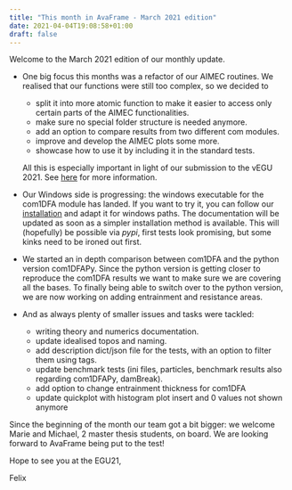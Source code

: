 ```yaml
---
title: "This month in AvaFrame - March 2021 edition"
date: 2021-04-04T19:08:58+01:00
draft: false
---
```


Welcome to the March 2021 edition of our monthly update. 

+ One big focus this months was a refactor of our AIMEC routines. We realised
  that our functions were still too complex, so we decided to
 
  * split it into more atomic function to make it easier to access only certain
    parts of the AIMEC functionalities. 
  * make sure no special folder structure is needed anymore.
  * add an option to compare results from two different com modules.
  * improve and develop the AIMEC plots some more.
  * showcase how to use it by including it in the standard tests.
  
  All this is especially important in light of our submission to the vEGU 2021.
  See [here](https://meetingorganizer.copernicus.org/EGU21/EGU21-6560.html) for more information.

+ Our Windows side is progressing: the windows executable for the com1DFA module
  has landed. If you want to try it, you can follow our
  [installation](https://docs.avaframe.org/en/latest/installation.html) and
  adapt it for windows paths. The documentation will be updated as soon as a
  simpler installation method is available. This will (hopefully) be possible
  via *pypi*, first tests look promising, but some kinks need to be ironed out
  first. 

+ We started an in depth comparison between com1DFA and the python version
  com1DFAPy. Since the python version is getting closer to reproduce the com1DFA
  results we want to make sure we are covering all the bases. To finally being
  able to switch over to the python version, we are now working on adding
  entrainment and resistance areas.
  
+ And as always plenty of smaller issues and tasks were tackled:

  * writing theory and numerics documentation.
  * update idealised topos and naming.
  * add description dict/json file for the tests, with an option to filter them using tags.
  * update benchmark tests (ini files, particles, benchmark results also regarding com1DFAPy, damBreak).
  * add option to change entrainment thickness for com1DFA
  * update quickplot with histogram plot insert and 0 values not shown anymore

Since the beginning of the month our team got a bit bigger: we welcome Marie and
Michael, 2 master thesis students, on board. We are looking forward to AvaFrame being
put to the test!

Hope to see you at the EGU21, 

Felix
